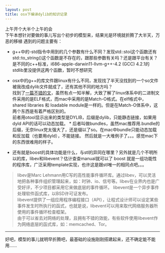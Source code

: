 ```yaml
---
layout: post
title: osx下编译dylib的知识记录
---
```


上午开个大半个上午的会  
下午本想针对要做的事儿写出个初步的模型来，结果光是环境就折腾了大半天，万恶的移植
遇到的问题主要有： 
 
 * g++中的-std指令中用到的几个参数有什么不同？发现std::stoi这个函数还有std::to_string()这个函数是不存在的，跟那些参数有关吗？还是跟平台有关？  
 是不同的c++标准，i686-apple-darwin11-llvm-g++-4.2 (GCC) 4.2.1的stdlib里没提供这两个函数，暂时不想研究  
 * osx中的g++的库文件跟linux有什么不同，发现找了半天没找到的一个so文件被我改成dylib文件就成了，还有其他不同的地方吗？  
 找到了[一篇不错的文](http://docstore.mik.ua/orelly/unix3/mac/ch05_03.htm)，虽然有点一知半解，大致了解了linux体系中的二进制文件采用的是ELF格式，而mac中采用的是Match-O格式。在elf格式中，shared libraries 和 loadable module是一样的。但是在Match-O体系中，这两个东西是有着严格区别的。  
 前者用otool显示出来的类型是DYLIB，后缀是dylib，只能静态链接，如果用dyld API的话可以动态加载。  * 后者叫做bundles，虽然mac推荐用.bundle的后缀，无奈linux党太强大了，还是缀以了so。在mac中bundle只能动态加载和反加载（也要用dyld），不能链接。
 然后就是一大堆例子了。。。感觉mac下的东西很难用的样子。


 * 还有就是boost的具体功能是什么，与stl的异同在哪里？另外就是几个不明所以的库，libev和libevent？估计查查manual就可以了
 boost 就是一组功能性的程序库，广泛采用template实现，也许这是跟stl唯一的相同点吧。。。  
 >libev是Marc Lehmann用C写的高性能事件循环库。通过libev，可以灵活地把各种事件组织管理起来，如：时钟、io、信号等。libev在业界内也是广受好评，不少项目都采用它来做底层的事件循环。
 >libevent是一个异步事件处理软件函式库，以BSD许可证发布。  
 >libevent提供了一组应用程序编程接口（API），让程式设计师可以设定某些事件发生时所执行的函式，也就是说，libevent可以用来取代网络服务器所使用的事件循环检查框架。  
 >由于可以省去对网络的处理，且拥有不错的效能，有些软件使用libevent作为网络底层的函式库，如：memcached、Tor。



 ---
 好吧，模型的事儿就明早折腾吧，最基础的设施刚刚搭建起来，还不确定能不能用......
